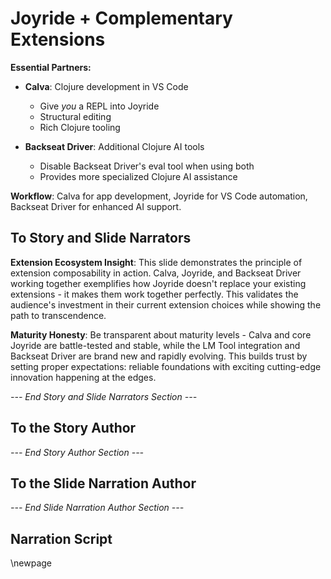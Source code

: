 # Joyride + Complementary Extensions

**Essential Partners:**

* **Calva**: Clojure development in VS Code
  * Give _you_ a REPL into Joyride
  * Structural editing
  * Rich Clojure tooling

* **Backseat Driver**: Additional Clojure AI tools
  * Disable Backseat Driver's eval tool when using both
  * Provides more specialized Clojure AI assistance

**Workflow**: Calva for app development, Joyride for VS Code automation, Backseat Driver for enhanced AI support.

## To Story and Slide Narrators

**Extension Ecosystem Insight**: This slide demonstrates the principle of extension composability in action. Calva, Joyride, and Backseat Driver working together exemplifies how Joyride doesn't replace your existing extensions - it makes them work together perfectly. This validates the audience's investment in their current extension choices while showing the path to transcendence.

**Maturity Honesty**: Be transparent about maturity levels - Calva and core Joyride are battle-tested and stable, while the LM Tool integration and Backseat Driver are brand new and rapidly evolving. This builds trust by setting proper expectations: reliable foundations with exciting cutting-edge innovation happening at the edges.

*--- End Story and Slide Narrators Section ---*

## To the Story Author

*--- End Story Author Section ---*

## To the Slide Narration Author

*--- End Slide Narration Author Section ---*

## Narration Script

\newpage